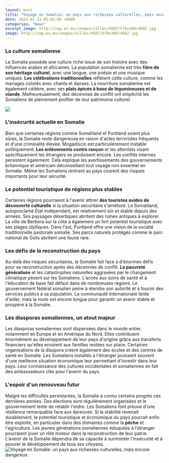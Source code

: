 ```yaml
---
layout: post
title: "Voyage en Somalie: un pays aux richesses culturelles, mais encore dangereux"
date: 2024-01-31 05:01:06 +0000
categories: "News"
excerpt_image: http://img.ev.mu/images/villes/4507/570x360/4682.jpg
image: http://img.ev.mu/images/villes/4507/570x360/4682.jpg
---
```


### La culture somalienne
La Somalie possède une culture riche issue de son histoire avec des influences arabes et africaines. La population somalienne est très **fière de son héritage culturel**, avec une langue, une poésie et une musique uniques. **Les célébrations traditionnelles** reflètent cette culture, comme les mariages colorés avec chants et danses. La nourriture somalienne est également célèbre, avec ses **plats épicés à base de légumineuses et de viande**. Malheureusement, des décennies de conflit ont empêché les Somaliens de pleinement profiter de leur patrimoine culturel. 

![](http://www.canalmonde.fr/r-annuaire-tourisme/monde/_photos/somalie_2.jpg)
### L'insécurité actuelle en Somalie
Bien que certaines régions comme Somaliland et Puntland soient plus sûres, la Somalie reste dangereuse en raison d'actes terroristes fréquents et d'une criminalité élevée. Mogadiscio est particulièrement instable politiquement. **Les enlèvements contre rançon** et les attentats visant spécifiquement les étrangers se produisent encore. Les conflits internes persistent également. Cela explique les avertissements des gouvernements britannique et américain déconseillant tout voyage non essentiel en Somalie. Même les Somaliens rentrant au pays courent des risques importants pour leur sécurité. 
### Le potentiel touristique de régions plus stables
Certaines régions pourraient à l'avenir attirer **des touristes avides de découverte culturelle** si la situation sécuritaire s'améliore. Le Somaliland, autoproclamé État indépendant, est relativement sûr et stable depuis des années. Ses paysages désertiques abritent des ruines antiques à explorer. La ville de Berbera sur la côte a également un fort potentiel touristique avec ses plages idylliques. Dans l'est, Puntland offre une vision de la société traditionnelle pastorale somalie. Ses parcs naturels protégés comme le parc national de Golis abritent une faune rare.
### Les défis de la reconstruction du pays
Au-delà des risques sécuritaires, la Somalie fait face à d'énormes défis pour sa reconstruction après des décennies de conflit. **La pauvreté généralisée** et les catastrophes naturelles aggravées par le changement climatique pèsent sur les Somaliens. L'accès aux soins de santé et à l'éducation de base fait défaut dans de nombreuses régions. Le gouvernement fédéral somalien peine à étendre son autorité et à fournir des services publics à sa population. La communauté internationale tente d'aider, mais la route est encore longue pour garantir un avenir stable et prospère à la Somalie.
### Les diasporas somaliennes, un atout majeur 
Les diasporas somaliennes sont dispersées dans le monde entier, notamment en Europe et en Amérique du Nord. Elles contribuent énormément au développement de leur pays d'origine grâce aux transferts financiers qu'elles envoient aux familles restées sur place. Certaines organisations de la diaspora créent également des écoles et des centres de santé en Somalie. Les Somaliens installés à l'étranger jouissent souvent d'une meilleure situation économique leur permettant d'investir dans leur pays. Leur connaissance des cultures occidentales et somaliennes en fait des ambassadeurs clés pour l'avenir du pays.
### L'espoir d'un renouveau futur
Malgré les difficultés persistantes, la Somalie a connu certains progrès ces dernières années. Des élections sont régulièrement organisées et le gouvernement tente de rétablir l'ordre. Les Somaliens font preuve d'une résilience remarquable face aux épreuves. Si la stabilité revenait durablement, le potentiel touristique et économique du pays pourrait enfin être exploité, en particulier dans des domaines comme la **pêche** et l'agriculture. Les jeunes générations somaliennes éduquées à l'étranger pourraient jouer un rôle moteur dans la reconstruction de leur patrie. L'avenir de la Somalie dépendra de sa capacité à surmonter l'insécurité et à assurer le développement de tous ses citoyens.
![Voyage en Somalie: un pays aux richesses culturelles, mais encore dangereux](http://img.ev.mu/images/villes/4507/570x360/4682.jpg)